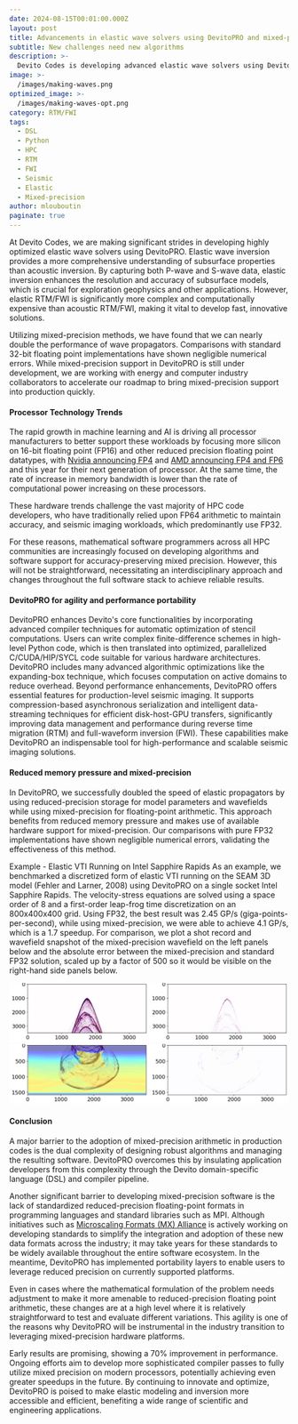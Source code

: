 ```yaml
---
date: 2024-08-15T00:01:00.000Z
layout: post
title: Advancements in elastic wave solvers using DevitoPRO and mixed-precision
subtitle: New challenges need new algorithms
description: >-
  Devito Codes is developing advanced elastic wave solvers using DevitoPRO, offering improved subsurface modeling by leveraging both P-wave and S-wave data. Experiments show the use of mixed-precision methods in DevitoPRO has nearly doubled the performance of wave propagators, showing negligible numerical errors compared to standard 32-bit implementations. Despite challenges in developing robust mixed-precision software, DevitoPRO simplifies this process through its domain-specific language and compiler pipeline, making it an essential tool for seismic imaging. Early benchmarks show a 70 performance improvement, with ongoing efforts to further optimize mixed-precision use, potentially leading to even greater speedups.
image: >-
  /images/making-waves.png
optimized_image: >-
  /images/making-waves-opt.png
category: RTM/FWI
tags:
  - DSL
  - Python
  - HPC
  - RTM
  - FWI
  - Seismic
  - Elastic
  - Mixed-precision
author: mlouboutin
paginate: true
---
```



At Devito Codes, we are making significant strides in developing highly optimized elastic wave solvers using DevitoPRO. Elastic wave inversion provides a more comprehensive understanding of subsurface properties than acoustic inversion. By capturing both P-wave and S-wave data, elastic inversion enhances the resolution and accuracy of subsurface models, which is crucial for exploration geophysics and other applications. However, elastic RTM/FWI is significantly more complex and computationally expensive than acoustic RTM/FWI, making it vital to develop fast, innovative solutions.

Utilizing mixed-precision methods, we have found that we can nearly double the performance of wave propagators. Comparisons with standard 32-bit floating point implementations have shown negligible numerical errors. While mixed-precision support in DevitoPRO is still under development, we are working with energy and computer industry collaborators to accelerate our roadmap to bring mixed-precision support into production quickly.

#### Processor Technology Trends

The rapid growth in machine learning and AI is driving all processor manufacturers to better support these workloads by focusing more silicon on 16-bit floating point (FP16) and other reduced precision floating point datatypes, with [Nvidia announcing FP4](https://nvidianews.nvidia.com/news/nvidia-blackwell-platform-arrives-to-power-a-new-era-of-computing) and [AMD announcing FP4 and FP6](https://ir.amd.com/news-events/press-releases/detail/1201/amd-accelerates-pace-of-data-center-ai-innovation-and) and this year for their next generation of processor. At the same time, the rate of increase in memory bandwidth is lower than the rate of computational power increasing on these processors. 

These hardware trends challenge the vast majority of HPC code developers, who have traditionally relied upon FP64 arithmetic to maintain accuracy, and seismic imaging workloads, which predominantly use FP32. 

For these reasons, mathematical software programmers across all HPC communities are increasingly focused on developing algorithms and software support for accuracy-preserving mixed precision. However, this will not be straightforward, necessitating an interdisciplinary approach and changes throughout the full software stack to achieve reliable results.

#### DevitoPRO for agility and performance portability

DevitoPRO enhances Devito's core functionalities by incorporating advanced compiler techniques for automatic optimization of stencil computations. Users can write complex finite-difference schemes in high-level Python code, which is then translated into optimized, parallelized C/CUDA/HIP/SYCL code suitable for various hardware architectures. DevitoPRO includes many advanced algorithmic optimizations like the expanding-box technique, which focuses computation on active domains to reduce overhead.
Beyond performance enhancements, DevitoPRO offers essential features for production-level seismic imaging. It supports compression-based asynchronous serialization and intelligent data-streaming techniques for efficient disk-host-GPU transfers, significantly improving data management and performance during reverse time migration (RTM) and full-waveform inversion (FWI). These capabilities make DevitoPRO an indispensable tool for high-performance and scalable seismic imaging solutions.
#### Reduced memory pressure and mixed-precision

In DevitoPRO, we successfully doubled the speed of elastic propagators by using reduced-precision storage for model parameters and wavefields while using mixed-precision for floating-point arithmetic. This approach benefits from reduced memory pressure and makes use of available hardware support for mixed-precision. Our comparisons with pure FP32 implementations have shown negligible numerical errors, validating the effectiveness of this method.

Example - Elastic VTI Running on Intel Sapphire Rapids
As an example, we benchmarked a discretized form of elastic VTI running on the SEAM 3D model (Fehler and Larner, 2008) using DevitoPRO on a single socket Intel Sapphire Rapids. The velocity-stress equations are solved using a space order of 8 and a first-order leap-frog time discretization on an 800x400x400 grid. Using FP32, the best result was 2.45 GP/s (giga-points-per-second), while using mixed-precision, we were able to achieve 4.1 GP/s, which is a 1.7 speedup.
For comparison, we plot a shot record and wavefield snapshot of the mixed-precision wavefield on the left panels below and the absolute error between the mixed-precision and standard FP32 solution, scaled up by a factor of 500 so it would be visible on the right-hand side panels below.

![Shot record comparison](/images/rec-crop.png) 
![Wavefield comparison](/images/tauxx-crop.png)
#### Conclusion

A major barrier to the adoption of mixed-precision arithmetic in production codes is the dual complexity of designing robust algorithms and managing the resulting software. DevitoPRO overcomes this by insulating application developers from this complexity through the Devito domain-specific language (DSL) and compiler pipeline.

Another significant barrier to developing mixed-precision software is the lack of standardized reduced-precision floating-point formats in programming languages and standard libraries such as MPI. Although initiatives such as [Microscaling Formats (MX) Alliance](https://www.opencompute.org/blog/amd-arm-intel-meta-microsoft-nvidia-and-qualcomm-standardize-next-generation-narrow-precision-data-formats-for-ai) is actively working on developing standards to simplify the integration and adoption of these new data formats across the industry; it may take years for these standards to be widely available throughout the entire software ecosystem. In the meantime, DevitoPRO has implemented portability layers to enable users to leverage reduced precision on currently supported platforms.

Even in cases where the mathematical formulation of the problem needs adjustment to make it more amenable to reduced-precision floating point arithmetic, these changes are at a high level where it is relatively straightforward to test and evaluate different variations. This agility is one of the reasons why DevitoPRO will be instrumental in the industry transition to leveraging mixed-precision hardware platforms.

Early results are promising, showing a 70% improvement in performance. Ongoing efforts aim to develop more sophisticated compiler passes to fully utilize mixed precision on modern processors, potentially achieving even greater speedups in the future. By continuing to innovate and optimize, DevitoPRO is poised to make elastic modeling and inversion more accessible and efficient, benefiting a wide range of scientific and engineering applications.






